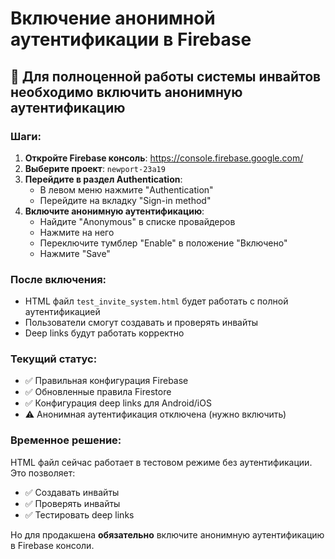 # Включение анонимной аутентификации в Firebase

## 🔧 Для полноценной работы системы инвайтов необходимо включить анонимную аутентификацию

### Шаги:

1. **Откройте Firebase консоль**: https://console.firebase.google.com/
2. **Выберите проект**: `newport-23a19`
3. **Перейдите в раздел Authentication**:
   - В левом меню нажмите "Authentication"
   - Перейдите на вкладку "Sign-in method"
4. **Включите анонимную аутентификацию**:
   - Найдите "Anonymous" в списке провайдеров
   - Нажмите на него
   - Переключите тумблер "Enable" в положение "Включено"
   - Нажмите "Save"

### После включения:

- HTML файл `test_invite_system.html` будет работать с полной аутентификацией
- Пользователи смогут создавать и проверять инвайты
- Deep links будут работать корректно

### Текущий статус:

- ✅ Правильная конфигурация Firebase
- ✅ Обновленные правила Firestore  
- ✅ Конфигурация deep links для Android/iOS
- ⚠️ Анонимная аутентификация отключена (нужно включить)

### Временное решение:

HTML файл сейчас работает в тестовом режиме без аутентификации. Это позволяет:
- ✅ Создавать инвайты
- ✅ Проверять инвайты
- ✅ Тестировать deep links

Но для продакшена **обязательно** включите анонимную аутентификацию в Firebase консоли. 